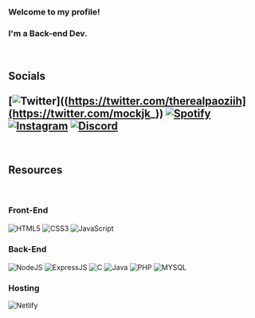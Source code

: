 
### Welcome to my profile! 
### I'm a Back-end Dev.

<br>

## Socials <br><br>[![Twitter](https://img.shields.io/badge/Twitter-1DA1F2?style=for-the-badge&logo=twitter&logoColor=white)]((https://twitter.com/therealpaoziih](https://twitter.com/mockjk_)) [![Spotify](https://img.shields.io/badge/Spotify-1ED760?&style=for-the-badge&logo=spotify&logoColor=white)](https://open.spotify.com/user/313vaz6xguch3krd32ob2s5nexs4) [![Instagram](https://img.shields.io/badge/Instagram-E4405F?style=for-the-badge&logo=instagram&logoColor=white)](https://www.instagram.com/mockjk/) [![Discord](https://img.shields.io/badge/Discord-7289DA?style=for-the-badge&logo=discord&logoColor=white)](https://discordlookup.com/user/1021553477610127472)

<br>

## Resources
<br>

<h3>Front-End</h3>

<div>
    <img align="center" alt="HTML5" src="https://img.shields.io/badge/HTML5-E34F26?style=for-the-badge&logo=html5&logoColor=white">
    <img align="center" alt="CSS3" src="https://img.shields.io/badge/CSS3-1572B6?style=for-the-badge&logo=css3&logoColor=white">
    <img align="center" alt="JavaScript" src="https://img.shields.io/badge/JavaScript-F7DF1E?style=for-the-badge&logo=javascript&logoColor=black">
</div>

<h3> Back-End </h3>

<div>
    <img align="center" alt="NodeJS" src="https://img.shields.io/badge/Node.js-43853D?style=for-the-badge&logo=node.js&logoColor=white">
    <img align="center" alt="ExpressJS" src="https://img.shields.io/badge/Express.js-404D59?style=for-the-badge">
    <img align="center" alt="C" src="https://img.shields.io/badge/C-00599C?style=for-the-badge&logo=c&logoColor=white">
    <img align="center" alt="Java" src="https://img.shields.io/badge/Java-ED8B00?style=for-the-badge&logo=openjdk&logoColor=white">
    <img align="center" alt="PHP" src="https://img.shields.io/badge/PHP-777BB4?style=for-the-badge&logo=php&logoColor=white">
    <img align="center" alt="MYSQL" src="https://img.shields.io/badge/MySQL-005C84?style=for-the-badge&logo=mysql&logoColor=white">

</div>

<h3>Hosting</h3>

<div>
    <img align="center" alt="Netlify" src="https://img.shields.io/badge/Netlify-00C7B7?style=for-the-badge&logo=netlify&logoColor=white">
</div>
